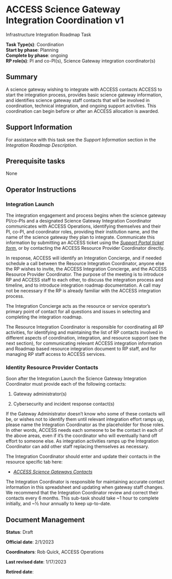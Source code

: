 # ACCESS Science Gateway Integration Coordination v1

Infrastructure Integration Roadmap Task

**Task Type(s)**: Coordination  
**Start by phase**: Planning  
**Complete by phase**: ongoing  
**RP role(s)**: PI and co-PI(s), Science Gateway integration coordinator(s)

## Summary

A science gateway wishing to integrate with ACCESS contacts ACCESS to start the integration process, provides basic science gateway information, and identifies science gateway staff contacts that will be involved in coordination, technical integration, and ongoing support activities. This coordination can begin before or after an ACCESS allocation is awarded.

## Support Information

For assistance with this task see the *Support Information* section in the *Integration Roadmap Description*.

## Prerequisite tasks

None

## Operator Instructions

### Integration Launch

The integration engagement and process begins when the science gateway PI/co-PIs and a designated Science Gateway Integration Coordinator communicates with ACCESS Operations, identifying themselves and their PI, co-PI, and coordinator roles, providing their institution name, and the name of the science gateway they plan to integrate. Communicate this information by submitting an ACCESS ticket using the [*Support Portal ticket form*](https://support.access-ci.org/open-a-ticket), or by contacting the ACCESS Resource Provider Coordinator directly.

In response, ACCESS will identify an Integration Concierge, and if needed schedule a call between the Resource Integration Coordinator, anyone else the RP wishes to invite, the ACCESS Integration Concierge, and the ACCESS Resource Provider Coordinator. The purpose of the meeting is to introduce RP and ACCESS staff to each other, to discuss the integration process and timeline, and to introduce integration roadmap documentation. A call may not be necessary if the RP is already familiar with the ACCESS integration process.

The Integration Concierge acts as the resource or service operator’s primary point of contact for all questions and issues in selecting and completing the integration roadmap.

The Resource Integration Coordinator is responsible for coordinating all RP activities, for identifying and maintaining the list of RP contacts involved in different aspects of coordination, integration, and resource support (see the next section), for communicating relevant ACCESS integration information and Roadmap based resource integration document to RP staff, and for managing RP staff access to ACCESS services.

### Identity Resource Provider Contacts

Soon after the Integration Launch the Science Gateway Integration Coordinator must provide each of the following contacts:

1)  Gateway administrator(s)

2)  Cybersecurity and incident response contact(s)

If the Gateway Administrator doesn’t know who some of these contacts will be, or wishes not to identify them until relevant integration effort ramps up, please name the Integration Coordinator as the placeholder for those roles. In other words, ACCESS needs each someone to be the contact in each of the above areas, even if it’s the coordinator who will eventually hand off effort to someone else. As integration activities ramps up the Integration Coordinator can add other staff replacing themselves as necessary.

The Integration Coordinator should enter and update their contacts in the resource specific tab here:

- [*ACCESS Science Gateways Contacts*](https://docs.google.com/spreadsheets/d/1S8zMTpIq3c7ehAXnbsiI7nyiwVhPBkN1j3eEVKb3VsE/edit#gid=251017880)

The Integration Coordinator is responsible for maintaining accurate contact information in this spreadsheet and updating when gateway staff changes. We recommend that the Integration Coordinator review and correct their contacts every 6 months. This sub-task should take ~1 hour to complete initially, and ~½ hour annually to keep up-to-date.

## Document Management

**Status**: Draft

**Official date**: 2/1/2023

**Coordinators**: Rob Quick, ACCESS Operations

**Last revised date**: 1/17/2023

**Retired date**:
